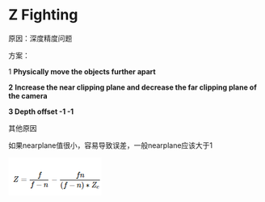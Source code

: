 # Z Fighting

原因：深度精度问题

方案： 

1 **Physically move the objects further apart**

**2**  **Increase the near clipping plane and decrease the far clipping plane of the camera**

**3 Depth offset -1 -1**

其他原因

如果nearplane值很小，容易导致误差，一般nearplane应该大于1

![](../../.gitbook/assets/image%20%28237%29.png)



